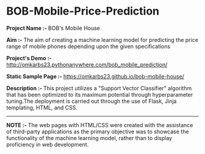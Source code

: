 # BOB-Mobile-Price-Prediction

<b> Project Name :- </b> BOB's Mobile House

<b> Aim :- </b> The aim of creating a machine learning model for predicting the price range of mobile phones depending upon the given specifications

<b> Project's Demo :- </b> http://omkarbs23.pythonanywhere.com/bob_mobile_prediction/

<b> Static Sample Page :- </b> https://omkarbs23.github.io/bob-mobile-house/

<b> Description :- </b> This project utilizes a "Support Vector Classifier" algorithm that has been optimized to its maximum potential through hyperparameter tuning.The deployment is carried out through the use of Flask, Jinja templating, HTML, and CSS.

<hr>
<b> NOTE :- </b> The web pages with HTML/CSS were created with the assistance of third-party applications as the primary objective was to showcase the functionality of the machine learning model, rather than to display proficiency in web development.
